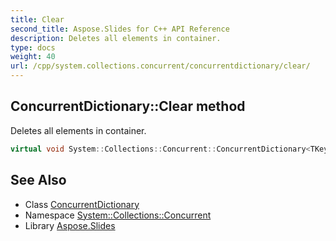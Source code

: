 ```yaml
---
title: Clear
second_title: Aspose.Slides for C++ API Reference
description: Deletes all elements in container.
type: docs
weight: 40
url: /cpp/system.collections.concurrent/concurrentdictionary/clear/
---
```

## ConcurrentDictionary::Clear method


Deletes all elements in container.

```cpp
virtual void System::Collections::Concurrent::ConcurrentDictionary<TKey, TValue>::Clear() override
```

## See Also

* Class [ConcurrentDictionary](../)
* Namespace [System::Collections::Concurrent](../../)
* Library [Aspose.Slides](../../../)
